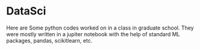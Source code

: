 # DataSci

Here are Some python codes worked on in a class in graduate school. They were mostly written in a jupiter notebook with the help of standard ML packages, pandas, scikitlearn, etc. 
